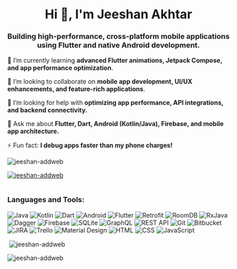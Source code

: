 <h1 align="center">Hi 👋, I'm Jeeshan Akhtar </h1>
<h3 align="center">Building high-performance, cross-platform mobile applications using Flutter and native Android development.</h3>

🌱 I’m currently learning **advanced Flutter animations, Jetpack Compose, and app performance optimization**.

👯 I’m looking to collaborate on **mobile app development, UI/UX enhancements, and feature-rich applications**.

🤝 I’m looking for help with **optimizing app performance, API integrations, and backend connectivity.**

💬 Ask me about **Flutter, Dart, Android (Kotlin/Java), Firebase, and mobile app architecture.**

⚡ Fun fact: **I debug apps faster than my phone charges!**

<p align="left"> <img src="https://komarev.com/ghpvc/?username=jeeshan-addweb&label=Profile%20views&color=0e75b6&style=flat" alt="jeeshan-addweb" /> </p>

<p align="left"> <a href="https://github.com/ryo-ma/github-profile-trophy"><img src="https://github-profile-trophy.vercel.app/?username=jeeshan-addweb" alt="jeeshan-addweb" /></a> </p>

<p align="left"> <a href="https://twitter.com/" target="blank"><img src="https://img.shields.io/twitter/follow/?logo=twitter&style=for-the-badge" alt="" /></a> </p>

<h3 align="left">Languages and Tools:</h3>

![Java](https://img.shields.io/badge/Java-007396?style=for-the-badge&logo=java&logoColor=white) ![Kotlin](https://img.shields.io/badge/Kotlin-0095D5?style=for-the-badge&logo=kotlin&logoColor=white) ![Dart](https://img.shields.io/badge/Dart-0175C2?style=for-the-badge&logo=dart&logoColor=white) ![Android](https://img.shields.io/badge/Android-3DDC84?style=for-the-badge&logo=android&logoColor=white) ![Flutter](https://img.shields.io/badge/Flutter-02569B?style=for-the-badge&logo=flutter&logoColor=white) ![Retrofit](https://img.shields.io/badge/Retrofit-4DB33D?style=for-the-badge&logo=android&logoColor=white) ![RoomDB](https://img.shields.io/badge/RoomDB-FF6D00?style=for-the-badge&logo=sqlite&logoColor=white) ![RxJava](https://img.shields.io/badge/RxJava-B7178C?style=for-the-badge&logo=java&logoColor=white) ![Dagger](https://img.shields.io/badge/Dagger-FF8C00?style=for-the-badge&logo=dagger&logoColor=white) ![Firebase](https://img.shields.io/badge/Firebase-FFCA28?style=for-the-badge&logo=firebase&logoColor=white) ![SQLite](https://img.shields.io/badge/SQLite-003B57?style=for-the-badge&logo=sqlite&logoColor=white) ![GraphQL](https://img.shields.io/badge/GraphQL-E10098?style=for-the-badge&logo=graphql&logoColor=white) ![REST API](https://img.shields.io/badge/REST_API-0052CC?style=for-the-badge&logo=api&logoColor=white) ![Git](https://img.shields.io/badge/Git-F05032?style=for-the-badge&logo=git&logoColor=white) ![Bitbucket](https://img.shields.io/badge/Bitbucket-0052CC?style=for-the-badge&logo=bitbucket&logoColor=white) ![JIRA](https://img.shields.io/badge/JIRA-0052CC?style=for-the-badge&logo=jira&logoColor=white) ![Trello](https://img.shields.io/badge/Trello-0079BF?style=for-the-badge&logo=trello&logoColor=white) ![Material Design](https://img.shields.io/badge/Material_Design-757575?style=for-the-badge&logo=material-design&logoColor=white) ![HTML](https://img.shields.io/badge/HTML5-E34F26?style=for-the-badge&logo=html5&logoColor=white) ![CSS](https://img.shields.io/badge/CSS3-1572B6?style=for-the-badge&logo=css3&logoColor=white) ![JavaScript](https://img.shields.io/badge/JavaScript-F7DF1E?style=for-the-badge&logo=javascript&logoColor=black)


<p>&nbsp;<img align="center" src="https://github-readme-stats.vercel.app/api?username=jeeshan-addweb&show_icons=true&locale=en" alt="jeeshan-addweb" /></p>

<p><img align="center" src="https://github-readme-streak-stats.herokuapp.com/?user=jeeshan-addweb&" alt="jeeshan-addweb" /></p>

